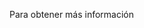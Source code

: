 <Token xmlns:xlink="http://www.w3.org/1999/xlink">Para obtener más información</Token>

<!--HONumber=Jun16_HO4-->


